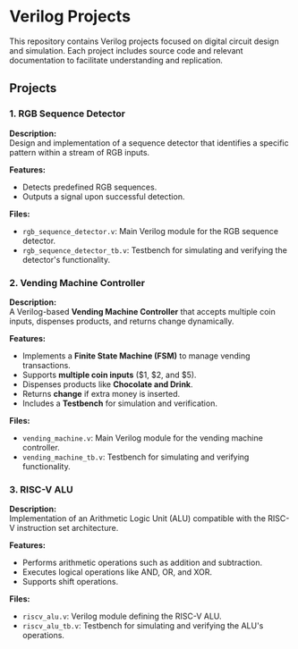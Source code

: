# Verilog Projects

This repository contains Verilog projects focused on digital circuit design and simulation. Each project includes source code and relevant documentation to facilitate understanding and replication.

## Projects

### 1. RGB Sequence Detector

**Description:**  
Design and implementation of a sequence detector that identifies a specific pattern within a stream of RGB inputs.

**Features:**
- Detects predefined RGB sequences.
- Outputs a signal upon successful detection.

**Files:**
- `rgb_sequence_detector.v`: Main Verilog module for the RGB sequence detector.
- `rgb_sequence_detector_tb.v`: Testbench for simulating and verifying the detector's functionality.
### 2. Vending Machine Controller  

**Description:**  
A Verilog-based **Vending Machine Controller** that accepts multiple coin inputs, dispenses products, and returns change dynamically.  

**Features:**  
- Implements a **Finite State Machine (FSM)** to manage vending transactions.  
- Supports **multiple coin inputs** ($1, $2, and $5).  
- Dispenses products like **Chocolate and Drink**.  
- Returns **change** if extra money is inserted.  
- Includes a **Testbench** for simulation and verification.  

**Files:**  
- `vending_machine.v`: Main Verilog module for the vending machine controller.  
- `vending_machine_tb.v`: Testbench for simulating and verifying functionality.  

### 3. RISC-V ALU

**Description:**  
Implementation of an Arithmetic Logic Unit (ALU) compatible with the RISC-V instruction set architecture.

**Features:**
- Performs arithmetic operations such as addition and subtraction.
- Executes logical operations like AND, OR, and XOR.
- Supports shift operations.

**Files:**
- `riscv_alu.v`: Verilog module defining the RISC-V ALU.
- `riscv_alu_tb.v`: Testbench for simulating and verifying the ALU's operations.


